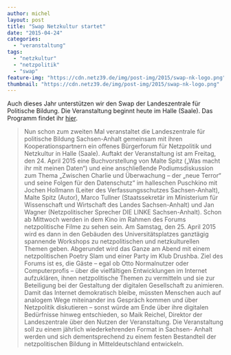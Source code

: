 ```yaml
---
author: michel
layout: post
title: "Swap Netzkultur startet"
date: "2015-04-24"
categories: 
  - "veranstaltung"
tags: 
  - "netzkultur"
  - "netzpolitik"
  - "swap"
feature-img: "https://cdn.netz39.de/img/post-img/2015/swap-nk-logo.png"
thumbnail: "https://cdn.netz39.de/img/post-img/2015/swap-nk-logo.png"
---
```


Auch dieses Jahr unterstützen wir den Swap der Landeszentrale für Politische Bildung. Die Veranstaltung beginnt heute im Halle (Saale). Das Programm findet ihr [hier](http://www.swap-netzkultur.de).

> Nun schon zum zweiten Mal veranstaltet die Landeszentrale für politische Bildung Sachsen-Anhalt gemeinsam mit ihren Kooperationspartnern ein offenes Bürgerforum für Netzpolitik und Netzkultur in Halle (Saale). Auftakt der Veranstaltung ist am Freitag, den 24. April 2015 eine Buchvorstellung von Malte Spitz („Was macht ihr mit meinen Daten“) und eine anschließende Podiumsdiskussion zum Thema „Zwischen Charlie und Überwachung – der „neue Terror“ und seine Folgen für den Datenschutz“ im halleschen Puschkino mit Jochen Hollmann (Leiter des Verfassungsschutzes Sachsen-Anhalt), Malte Spitz (Autor), Marco Tullner (Staatssekretär im Ministerium für Wissenschaft und Wirtschaft des Landes Sachsen-Anhalt) und Jan Wagner (Netzpolitischer Sprecher DIE LINKE Sachsen-Anhalt). Schon ab Mittwoch werden in dem Kino im Rahmen des Forums netzpolitische Filme zu sehen sein. Am Samstag, den 25. April 2015 wird es dann in den Gebäuden des Universitätsplatzes ganztägig spannende Workshops zu netzpolitischen und netzkulturellen Themen geben. Abgerundet wird das Ganze am Abend mit einem netzpolitischen Poetry Slam und einer Party im Klub Drushba. Ziel des Forums ist es, die Gäste – egal ob Otto Normalnutzer oder Computerprofis – über die vielfältigen Entwicklungen im Internet aufzuklären, ihnen netzpolitische Themen zu vermitteln und sie zur Beteiligung bei der Gestaltung der digitalen Gesellschaft zu animieren. Damit das Internet demokratisch bleibe, müssten Menschen auch auf analogem Wege miteinander ins Gespräch kommen und über Netzpolitik diskutieren – sonst würde am Ende über ihre digitalen Bedürfnisse hinweg entschieden, so Maik Reichel, Direktor der Landeszentrale über den Nutzen der Veranstaltung. Die Veranstaltung soll zu einem jährlich wiederkehrenden Format in Sachsen- Anhalt werden und sich dementsprechend zu einem festen Bestandteil der netzpolitischen Bildung in Mitteldeutschland entwickeln.
